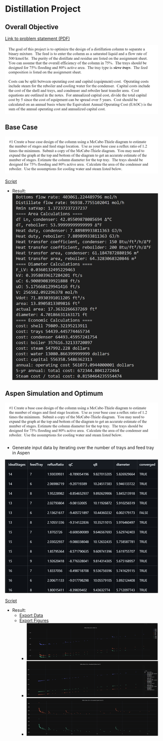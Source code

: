 # Distillation Project

## Overall Objective

[Link to problem statement (PDF)](problem_statement.pdf)

![Problem Statement](assets/problem_statement.png)

## Base Case

![Base Case Statement](assets/base_case_statement.png)

[Script](https://github.com/hunterviolette/CHE362/blob/master/distillation_proj/base_case.py)

- Result: ![Base Case Results](assets/base_results.png)

## Aspen Simulation and Optimum

![Aspen Simulation Statement](assets/base_case_statement.png)

- Generate input data by iterating over the number of trays and feed tray in Aspen

![Aspen Simulation Input](assets/main_input.png)

[Script](https://github.com/hunterviolette/CHE362/blob/master/distillation_proj/main.py)

- Result:
  - [Export Data](https://github.com/hunterviolette/CHE362/blob/master/distillation_proj/main_export.csv)
  - [Export Figures](https://github.com/hunterviolette/CHE362/blob/master/distillation_proj/main_figures.html)
    - ![Reflux vs EAOC](assets/rr_vs_eaoc.png)
    - ![Reflux vs AUC](assets/rr_vs_auc.png)
    - ![Reflux vs ACC](assets/rr_vs_acc.png)
